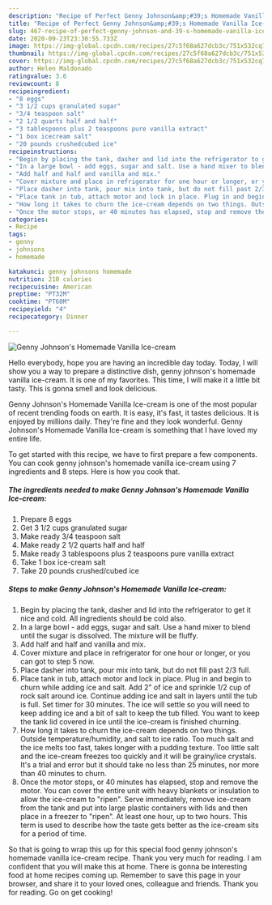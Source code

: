 ```yaml
---
description: "Recipe of Perfect Genny Johnson&amp;#39;s Homemade Vanilla Ice-cream"
title: "Recipe of Perfect Genny Johnson&amp;#39;s Homemade Vanilla Ice-cream"
slug: 467-recipe-of-perfect-genny-johnson-and-39-s-homemade-vanilla-ice-cream
date: 2020-09-23T23:30:55.733Z
image: https://img-global.cpcdn.com/recipes/27c5f68a627dcb3c/751x532cq70/genny-johnsons-homemade-vanilla-ice-cream-recipe-main-photo.jpg
thumbnail: https://img-global.cpcdn.com/recipes/27c5f68a627dcb3c/751x532cq70/genny-johnsons-homemade-vanilla-ice-cream-recipe-main-photo.jpg
cover: https://img-global.cpcdn.com/recipes/27c5f68a627dcb3c/751x532cq70/genny-johnsons-homemade-vanilla-ice-cream-recipe-main-photo.jpg
author: Helen Maldonado
ratingvalue: 3.6
reviewcount: 8
recipeingredient:
- "8 eggs"
- "3 1/2 cups granulated sugar"
- "3/4 teaspoon salt"
- "2 1/2 quarts half and half"
- "3 tablespoons plus 2 teaspoons pure vanilla extract"
- "1 box icecream salt"
- "20 pounds crushedcubed ice"
recipeinstructions:
- "Begin by placing the tank, dasher and lid into the refrigerator to get it nice and cold. All ingredients should be cold also."
- "In a large bowl - add eggs, sugar and salt. Use a hand mixer to blend until the sugar is dissolved. The mixture will be fluffy."
- "Add half and half and vanilla and mix."
- "Cover mixture and place in refrigerator for one hour or longer, or you can got to step 5 now."
- "Place dasher into tank, pour mix into tank, but do not fill past 2/3 full."
- "Place tank in tub, attach motor and lock in place. Plug in and begin to churn while adding ice and salt. Add 2&#34; of ice and sprinkle 1/2 cup of rock salt around ice. Continue adding ice and salt in layers until the tub is full. Set timer for 30 minutes. The ice will settle so you will need to keep adding ice and a bit of salt to keep the tub filled. You want to keep the tank lid covered in ice until the ice-cream is finished churning."
- "How long it takes to churn the ice-cream depends on two things. Outside temperature/humidity, and salt to ice ratio. Too much salt and the ice melts too fast, takes longer with a pudding texture. Too little salt and the ice-cream freezes too quickly and it will be grainy/ice crystals. It&#39;s a trial and error but it should take no less than 25 minutes, nor more than 40 minutes to churn."
- "Once the motor stops, or 40 minutes has elapsed, stop and remove the motor. You can cover the entire unit with heavy blankets or insulation to allow the ice-cream to &#34;ripen&#34;. Serve immediately, remove ice-cream from the tank and put into large plastic containers with lids and then place in a freezer to &#34;ripen&#34;. At least one hour, up to two hours. This term is used to describe how the taste gets better as the ice-cream sits for a period of time."
categories:
- Recipe
tags:
- genny
- johnsons
- homemade

katakunci: genny johnsons homemade 
nutrition: 210 calories
recipecuisine: American
preptime: "PT32M"
cooktime: "PT60M"
recipeyield: "4"
recipecategory: Dinner

---
```



![Genny Johnson&#39;s Homemade Vanilla Ice-cream](https://img-global.cpcdn.com/recipes/27c5f68a627dcb3c/751x532cq70/genny-johnsons-homemade-vanilla-ice-cream-recipe-main-photo.jpg)

Hello everybody, hope you are having an incredible day today. Today, I will show you a way to prepare a distinctive dish, genny johnson&#39;s homemade vanilla ice-cream. It is one of my favorites. This time, I will make it a little bit tasty. This is gonna smell and look delicious.



Genny Johnson&#39;s Homemade Vanilla Ice-cream is one of the most popular of recent trending foods on earth. It is easy, it's fast, it tastes delicious. It is enjoyed by millions daily. They're fine and they look wonderful. Genny Johnson&#39;s Homemade Vanilla Ice-cream is something that I have loved my entire life.


To get started with this recipe, we have to first prepare a few components. You can cook genny johnson&#39;s homemade vanilla ice-cream using 7 ingredients and 8 steps. Here is how you cook that.

<!--inarticleads1-->

##### The ingredients needed to make Genny Johnson&#39;s Homemade Vanilla Ice-cream:

1. Prepare 8 eggs
1. Get 3 1/2 cups granulated sugar
1. Make ready 3/4 teaspoon salt
1. Make ready 2 1/2 quarts half and half
1. Make ready 3 tablespoons plus 2 teaspoons pure vanilla extract
1. Take 1 box ice-cream salt
1. Take 20 pounds crushed/cubed ice




<!--inarticleads2-->

##### Steps to make Genny Johnson&#39;s Homemade Vanilla Ice-cream:

1. Begin by placing the tank, dasher and lid into the refrigerator to get it nice and cold. All ingredients should be cold also.
1. In a large bowl - add eggs, sugar and salt. Use a hand mixer to blend until the sugar is dissolved. The mixture will be fluffy.
1. Add half and half and vanilla and mix.
1. Cover mixture and place in refrigerator for one hour or longer, or you can got to step 5 now.
1. Place dasher into tank, pour mix into tank, but do not fill past 2/3 full.
1. Place tank in tub, attach motor and lock in place. Plug in and begin to churn while adding ice and salt. Add 2&#34; of ice and sprinkle 1/2 cup of rock salt around ice. Continue adding ice and salt in layers until the tub is full. Set timer for 30 minutes. The ice will settle so you will need to keep adding ice and a bit of salt to keep the tub filled. You want to keep the tank lid covered in ice until the ice-cream is finished churning.
1. How long it takes to churn the ice-cream depends on two things. Outside temperature/humidity, and salt to ice ratio. Too much salt and the ice melts too fast, takes longer with a pudding texture. Too little salt and the ice-cream freezes too quickly and it will be grainy/ice crystals. It&#39;s a trial and error but it should take no less than 25 minutes, nor more than 40 minutes to churn.
1. Once the motor stops, or 40 minutes has elapsed, stop and remove the motor. You can cover the entire unit with heavy blankets or insulation to allow the ice-cream to &#34;ripen&#34;. Serve immediately, remove ice-cream from the tank and put into large plastic containers with lids and then place in a freezer to &#34;ripen&#34;. At least one hour, up to two hours. This term is used to describe how the taste gets better as the ice-cream sits for a period of time.




So that is going to wrap this up for this special food genny johnson&#39;s homemade vanilla ice-cream recipe. Thank you very much for reading. I am confident that you will make this at home. There is gonna be interesting food at home recipes coming up. Remember to save this page in your browser, and share it to your loved ones, colleague and friends. Thank you for reading. Go on get cooking!

